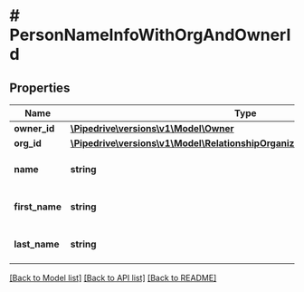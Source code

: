 # # PersonNameInfoWithOrgAndOwnerId

## Properties

Name | Type | Description | Notes
------------ | ------------- | ------------- | -------------
**owner_id** | [**\Pipedrive\versions\v1\Model\Owner**](Owner.md) |  | [optional]
**org_id** | [**\Pipedrive\versions\v1\Model\RelationshipOrganizationInfoItemWithActiveFlag**](RelationshipOrganizationInfoItemWithActiveFlag.md) |  | [optional]
**name** | **string** | The name of the person | [optional]
**first_name** | **string** | The first name of the person | [optional]
**last_name** | **string** | The last name of the person | [optional]

[[Back to Model list]](../README.md#documentation-for-models) [[Back to API list]](../README.md#documentation-for-api-endpoints) [[Back to README]](../README.md)
